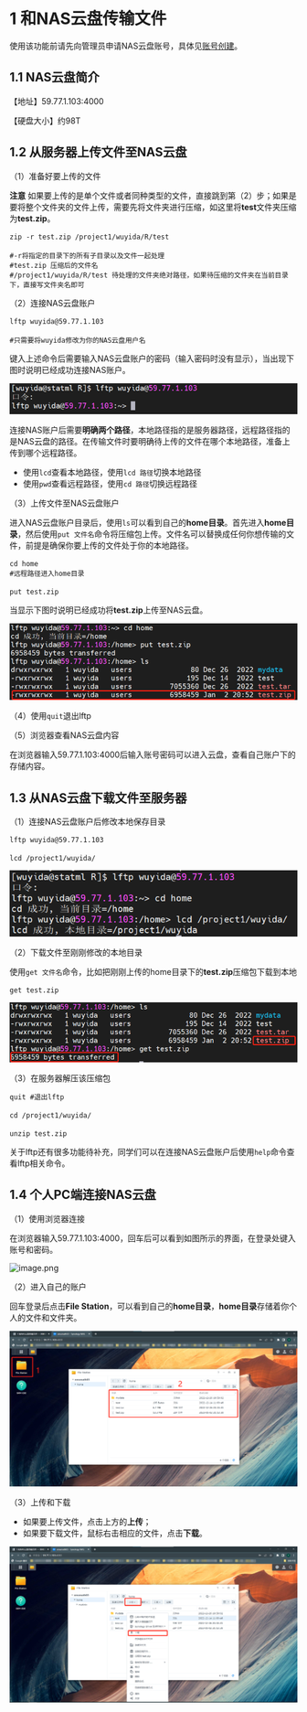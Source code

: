# 1 和NAS云盘传输文件

使用该功能前请先向管理员申请NAS云盘账号，具体见[账号创建](https://statserver.readthedocs.io/zh/latest/raw/账号创建和投稿说明/账号创建.html)。

## 1.1 NAS云盘简介

【地址】59.77.1.103:4000

【硬盘大小】约98T

## 1.2 从服务器上传文件至NAS云盘

（1）准备好要上传的文件

**注意** 如果要上传的是单个文件或者同种类型的文件，直接跳到第（2）步；如果是要将整个文件夹的文件上传，需要先将文件夹进行压缩，如这里将**test**文件夹压缩为**test.zip**。

```
zip -r test.zip /project1/wuyida/R/test

#-r将指定的目录下的所有子目录以及文件一起处理
#test.zip 压缩后的文件名
#/project1/wuyida/R/test 待处理的文件夹绝对路径，如果待压缩的文件夹在当前目录下，直接写文件夹名即可
```

（2）连接NAS云盘账户

```
lftp wuyida@59.77.1.103

#只需要将wuyida修改为你的NAS云盘用户名
```

键入上述命令后需要输入NAS云盘账户的密码（输入密码时没有显示），当出现下图时说明已经成功连接NAS账户。

![image.png](image/1/1.1.png)

连接NAS账户后需要**明确两个路径**，本地路径指的是服务器路径，远程路径指的是NAS云盘的路径。在传输文件时要明确待上传的文件在哪个本地路径，准备上传到哪个远程路径。

- 使用`lcd`查看本地路径，使用`lcd 路径`切换本地路径
- 使用`pwd`查看远程路径，使用`cd 路径`切换远程路径

（3）上传文件至NAS云盘账户

进入NAS云盘账户目录后，使用`ls`可以看到自己的**home目录**。首先进入**home目录**，然后使用`put 文件名`命令将压缩包上传。文件名可以替换成任何你想传输的文件，前提是确保你要上传的文件处于你的本地路径。
```
cd home
#远程路径进入home目录

put test.zip
```

当显示下图时说明已经成功将**test.zip**上传至NAS云盘。

![image.png](image/1/1.2.png)

（4）使用`quit`退出lftp

（5）浏览器查看NAS云盘内容

在浏览器输入59.77.1.103:4000后输入账号密码可以进入云盘，查看自己账户下的存储内容。

## 1.3 从NAS云盘下载文件至服务器

（1）连接NAS云盘账户后修改本地保存目录

```
lftp wuyida@59.77.1.103

lcd /project1/wuyida/
```
![image.png](image/1/1.3.png)

（2）下载文件至刚刚修改的本地目录

使用`get 文件名`命令，比如把刚刚上传的home目录下的**test.zip**压缩包下载到本地
```
get test.zip
```

![image.png](image/1/1.4.png)

（3）在服务器解压该压缩包
```
quit #退出lftp

cd /project1/wuyida/

unzip test.zip
```

关于lftp还有很多功能待补充，同学们可以在连接NAS云盘账户后使用`help`命令查看lftp相关命令。

## 1.4 个人PC端连接NAS云盘

（1）使用浏览器连接

在浏览器输入59.77.1.103:4000，回车后可以看到如图所示的界面，在登录处键入账号和密码。

![image.png](image/1/1.5.png)

（2）进入自己的账户

回车登录后点击**File Station**，可以看到自己的**home目录**，**home目录**存储着你个人的文件和文件夹。

![image.png](image/1/1.6.png)

（3）上传和下载

- 如果要上传文件，点击上方的**上传**；
- 如果要下载文件，鼠标右击相应的文件，点击**下载**。

![image.png](image/1/1.7.png)